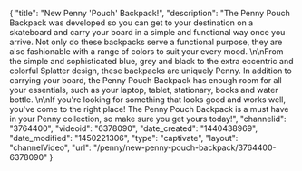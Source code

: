 {
    "title": "New Penny 'Pouch' Backpack!",
    "description": "The Penny Pouch Backpack was developed so you can get to your destination on a skateboard and carry your board in a simple and functional way once you arrive. Not only do these backpacks serve a functional purpose, they are also fashionable with a range of colors to suit your every mood. \n\nFrom the simple and sophisticated blue, grey and black to the extra eccentric and colorful Splatter design, these backpacks are uniquely Penny. In addition to carrying your board, the Penny Pouch Backpack has enough room for all your essentials, such as your laptop, tablet, stationary, books and water bottle. \n\nIf you're looking for something that looks good and works well, you've come to the right place! The Penny Pouch Backpack is a must have in your Penny collection, so make sure you get yours today!",
    "channelid": "3764400",
    "videoid": "6378090",
    "date_created": "1440438969",
    "date_modified": "1450221306",
    "type": "captivate",
    "layout": "channelVideo",
    "url": "\/penny\/new-penny-pouch-backpack\/3764400-6378090"
}